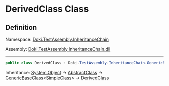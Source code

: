 # DerivedClass Class

## Definition

Namespace: [Doki.TestAssembly.InheritanceChain](README.md)

Assembly: [Doki.TestAssembly.InheritanceChain.dll](../README.md)

---

```csharp
public class DerivedClass : Doki.TestAssembly.InheritanceChain.GenericBaseClass<Doki.TestAssembly.InheritanceChain.SimpleClass>
```

Inheritance: [System.Object](https://learn.microsoft.com/en-us/dotnet/api/System.Object) → [AbstractClass](../../Doki.TestAssembly.InheritanceChain.Abstractions/Doki.TestAssembly.InheritanceChain.Abstractions/Doki.TestAssembly.InheritanceChain.Abstractions.AbstractClass.md) → [GenericBaseClass](Doki.TestAssembly.InheritanceChain.GenericBaseClass`1.md)&lt;[SimpleClass](Doki.TestAssembly.InheritanceChain.SimpleClass.md)&gt; → DerivedClass

